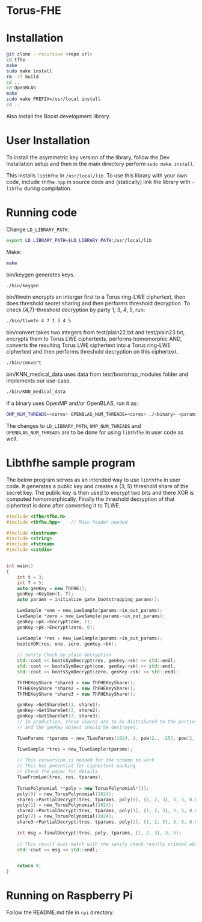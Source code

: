 # Torus-FHE

# Installation

```bash
git clone --recursive <repo url>
cd tfhe
make
sudo make install
rm -rf build
cd ..
cd OpenBLAS
make
sudo make PREFIX=/usr/local install
cd ..
```

Also install the Boost development library.

# User Installation

To install the asymmetric key version of the library, follow the Dev Installation setup
and then in the main directory perform `sudo make install`.

This installs `libthfhe` in `/usr/local/lib`.
To use this library with your own code, include `thfhe.hpp` in source code
and (statically) link the library with `-lthfhe` during compilation.

# Running code

Change `LD_LIBRARY_PATH`:

```bash
export LD_LIBRARY_PATH=$LD_LIBRARY_PATH:/usr/local/lib
```
Make:

```bash
make
```
bin/keygen generates keys.

```bash
./bin/keygen
```
bin/tlwetn encrypts an interger first to a Torus ring-LWE ciphertext, then does threshold secret sharing and then performs threshold decryption. To check (4,7)-threshold decryption by party 1, 3, 4, 5, run:

```bash
./bin/tlwetn 4 7 1 3 4 5
```
bin/convert takes two integers from test/plain22.txt and test/plain23.txt, encrypts them to Torus LWE ciphertexts, performs homomorphic AND, converts the resulting Torus LWE ciphertext into a Torus ring-LWE ciphertext and then performs threshold decryption on this ciphertext.

```bash
./bin/convert
```

bin/KNN_medical_data uses data from test/bootstrap_modules folder and implements our use-case.

```bash
./bin/KNN_medical_data
```

If a binary uses OpenMP and/or OpenBLAS, run it as:

```bash
OMP_NUM_THREADS=<cores> OPENBLAS_NUM_THREADS=<cores> ./<binary> <params>
```
The changes to `LD_LIBRARY_PATH`, `OMP_NUM_THREADS` and `OPENBLAS_NUM_THREADS` are to be done for using `libthfhe` in user code as well.

# Libthfhe sample program

The below program serves as an intended way to use `libthfhe` in user code.
It generates a public key and creates a (3, 5) threshold share of the secret key.
The public key is then used to encrypt two bits and there XOR is computed homomorphically.
Finally the threshold decryption of that ciphertext is done after converting it to TLWE.


```cpp
#include <tfhe/tfhe.h>
#include <thfhe.hpp>    // Main header needed

#include <iostream>
#include <string>
#include <fstream>
#include <cstdio>


int main()
{
    int t = 3;
    int T = 5;
    auto genKey = new ThFHE();
    genKey->KeyGen(t, T);
    auto params = initialize_gate_bootstrapping_params();

    LweSample *one = new_LweSample(params->in_out_params);
    LweSample *zero = new_LweSample(params->in_out_params);
    genKey->pk->Encrypt(one, 1);
    genKey->pk->Encrypt(zero, 0);

    LweSample *res = new_LweSample(params->in_out_params);
    bootsXOR(res, one, zero, genKey->bk);
    
    // Sanity Check by plain decryption
    std::cout << bootsSymDecrypt(res, genKey->sk) << std::endl;
    std::cout << bootsSymDecrypt(one, genKey->sk) << std::endl;
    std::cout << bootsSymDecrypt(zero, genKey->sk) << std::endl;

    ThFHEKeyShare *share1 = new ThFHEKeyShare();
    ThFHEKeyShare *share2 = new ThFHEKeyShare();
    ThFHEKeyShare *share3 = new ThFHEKeyShare();

    genKey->GetShareSet(1, share1);
    genKey->GetShareSet(2, share2);
    genKey->GetShareSet(3, share3);
    // In production, these shares are to be distributed to the parties
    // and the genKey object should be destroyed.

    TLweParams *tparams = new_TLweParams(1024, 1, pow(2., -25), pow(2, -15));

    TLweSample *tres = new_TLweSample(tparams);
    
    // This conversion is needed for the scheme to work
    // This has potential for ciphertext packing
    // Check the paper for details.
    TLweFromLwe(tres, res, tparams);
    
    TorusPolynomial **poly = new TorusPolynomial*[3];
    poly[0] = new_TorusPolynomial(1024);
    share1->PartialDecrypt(tres, tparams, poly[0], {1, 2, 3}, 3, 5, 0.0001);
    poly[1] = new_TorusPolynomial(1024);
    share2->PartialDecrypt(tres, tparams, poly[1], {1, 2, 3}, 3, 5, 0.0001);
    poly[2] = new_TorusPolynomial(1024);
    share3->PartialDecrypt(tres, tparams, poly[2], {1, 2, 3}, 3, 5, 0.0001);

    int msg = finalDecrypt(tres, poly, tparams, {1, 2, 3}, 3, 5);
    
    // This result must match with the sanity check results printed above
    std::cout << msg << std::endl;


    return 0;
}
```


# Running on Raspberry Pi

Follow the README.md file in `rpi` directory.
